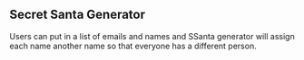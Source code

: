 ## Secret Santa Generator

Users can put in a list of emails and names and SSanta generator will assign each name another name 
so that everyone has a different person. 